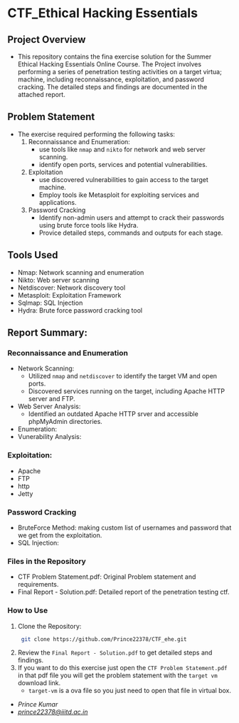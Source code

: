 # CTF_Ethical Hacking Essentials

## Project Overview
* This repository contains the fina exercise solution for the Summer Ethical Hacking Essentials Online Course. The Project involves performing a series of penetration testing activities on a target virtua; machine, including reconnaissance, exploitation, and password cracking. The detailed steps and findings are documented in the attached report.

## Problem Statement
* The exercise required performing the following tasks:
  1. Reconnaissance and Enumeration:
     - use tools like `nmap` and `nikto` for network and web server scanning.
     - identify open ports, services and potential vulnerabilities.
  2. Exploitation
     - use discovered vulnerabilities to gain access to the target machine.
     - Employ tools ike Metasploit for exploiting services and applications.
  3. Password Cracking
     - Identify non-admin users and attempt to crack their passwords using brute force tools like Hydra.
     - Provice detailed steps, commands and outputs for each stage.

## Tools Used 
* Nmap: Network scanning and enumeration
* Nikto: Web server scanning
* Netdiscover: Network discovery tool
* Metasploit: Exploitation Framework
* Sqlmap: SQL Injection
* Hydra: Brute force password cracking tool

## Report Summary:
### Reconnaissance and Enumeration
  * Network Scanning:
    - Utilized `nmap` and `netdiscover` to identify the target VM and open ports.
    - Discovered services running on the target, including Apache HTTP server and FTP.
  * Web Server Analysis:
    - Identified an outdated Apache HTTP srver and accessible phpMyAdmin directories.
  * Enumeration:
  * Vunerability Analysis:
### Exploitation:
  - Apache
  - FTP
  - http
  - Jetty

### Password Cracking
  * BruteForce Method: making custom list of usernames and password that we get from the exploitation.
  * SQL Injection:

### Files in the Repository
* CTF Problem Statement.pdf: Original Problem statement and requirements.
* Final Report - Solution.pdf: Detailed report of the penetration testing ctf.


### How to Use
  1. Clone the Repository:
     ```bash
      git clone https://github.com/Prince22378/CTF_ehe.git
  3. Review the `Final Report - Solution.pdf` to get detailed steps and findings.
  4. If you want to do this exercise just open the `CTF Problem Statement.pdf` in that pdf file you will get the problem statement with the `target vm` download link.
     - `target-vm` is a ova file so you just need to open that file in virtual box.


 * *Prince Kumar*
 * *prince22378@iiitd.ac.in*

     



